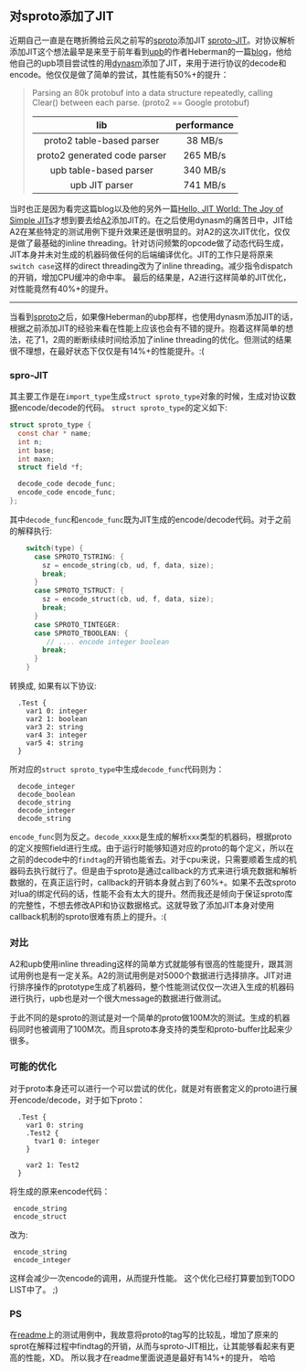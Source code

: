 ## 对sproto添加了JIT

近期自己一直是在瞎折腾给云风之前写的[sproto](https://github.com/cloudwu/sproto)添加JIT  [sproto-JIT](https://github.com/lvzixun/sproto-JIT)。对协议解析添加JIT这个想法最早是来至于前年看到[upb](https://github.com/haberman/upb)的作者Heberman的一篇[blog](http://blog.reverberate.org/2011/04/upb-status-and-preliminary-performance.html)，他给他自己的upb项目尝试性的用[dynasm](http://corsix.github.io/dynasm-doc/index.html)添加了JIT，来用于进行协议的decode和encode。他仅仅是做了简单的尝试，其性能有50%+的提升：

> Parsing an 80k protobuf into a data structure repeatedly,
> calling Clear() between each parse.  (proto2 == Google protobuf)
>
>
> |  lib    |  performance |
> |:-------:|:------------:|
> | proto2 table-based parser    |   38 MB/s |
> | proto2 generated code parser |  265 MB/s |
> | upb table-based parser       |  340 MB/s |
> | upb JIT parser               |  741 MB/s |

当时也正是因为看完这篇blog以及他的另外一篇[Hello, JIT World: The Joy of Simple JITs](http://blog.reverberate.org/2012/12/hello-jit-world-joy-of-simple-jits.html)才想到要去给[A2](https://github.com/lvzixun/A2)添加JIT的。在之后使用dynasm的痛苦日中，JIT给A2在某些特定的测试用例下提升效果还是很明显的。对A2的这次JIT优化，仅仅是做了最基础的inline threading。针对访问频繁的opcode做了动态代码生成，JIT本身并未对生成的机器码做任何的后端编译优化。JIT的工作只是将原来`switch case`这样的direct threading改为了inline threading。减少指令dispatch的开销，增加CPU缓冲的命中率。 最后的结果是，A2进行这样简单的JIT优化，对性能竟然有40%+的提升。

----

当看到[sproto](https://github.com/cloudwu/sproto)之后，如果像Heberman的ubp那样，也使用dynasm添加JIT的话，根据之前添加JIT的经验来看在性能上应该也会有不错的提升。抱着这样简单的想法，花了1，2周的断断续续时间给添加了inline threading的优化。但测试的结果很不理想，在最好状态下仅仅是有14%+的性能提升。:(

### spro-JIT

其主要工作是在`import_type`生成`struct sproto_type`对象的时候，生成对协议数据encode/decode的代码。
`struct sproto_type`的定义如下:

~~~.c
struct sproto_type {
  const char * name;
  int n;
  int base;
  int maxn;
  struct field *f;

  decode_code decode_func; 
  encode_code encode_func;
};
~~~

其中`decode_func`和`encode_func`既为JIT生成的encode/decode代码。对于之前的解释执行:

~~~.c
    switch(type) {
      case SPROTO_TSTRING: {
        sz = encode_string(cb, ud, f, data, size);
        break;
      }
      case SPROTO_TSTRUCT: {
        sz = encode_struct(cb, ud, f, data, size);
        break;
      }
      case SPROTO_TINTEGER: 
      case SPROTO_TBOOLEAN: {
         // .... encode integer boolean
        break;
      }
    }
~~~
转换成, 如果有以下协议:

```
  .Test {
    var1 0: integer
    var2 1: boolean
    var3 2: string
    var4 3: integer
    var5 4: string 
  }
```
所对应的`struct sproto_type`中生成`decode_func`代码则为：
```
  decode_integer 
  decode_boolean 
  decode_string 
  decode_integer 
  decode_string 
```
`encode_func`则为反之。`decode_xxxx`是生成的解析`xxx`类型的机器码，根据proto的定义按照field进行生成。由于运行时能够知道对应的proto的每个定义，所以在之前的decode中的`findtag`的开销也能省去。对于cpu来说，只需要顺着生成的机器码去执行就行了。但是由于sproto是通过callback的方式来进行填充数据和解析数据的，在真正运行时，callback的开销本身就占到了60%+。如果不去改sproto对lua的绑定代码的话，性能不会有太大的提升。然而我还是倾向于保证sproto库的完整性，不想去修改API和协议数据格式。这就导致了添加JIT本身对使用callback机制的sproto很难有质上的提升。:(


### 对比

A2和upb使用inline threading这样的简单方式就能够有很高的性能提升，跟其测试用例也是有一定关系。A2的测试用例是对5000个数据进行选择排序。JIT对进行排序操作的prototype生成了机器码，整个性能测试仅仅一次进入生成的机器码进行执行，upb也是对一个很大message的数据进行做测试。

于此不同的是sproto的测试是对一个简单的proto做100M次的测试。生成的机器码同时也被调用了100M次。而且sproto本身支持的类型和proto-buffer比起来少很多。


### 可能的优化

对于proto本身还可以进行一个可以尝试的优化，就是对有嵌套定义的proto进行展开encode/decode，对于如下proto：
```
  .Test {
    var1 0: string
    .Test2 {
      tvar1 0: integer
    }

    var2 1: Test2
  }
```
将生成的原来encode代码：
```
 encode_string
 encode_struct
```
改为:
```
 encode_string
 encode_integer
```
这样会减少一次encode的调用，从而提升性能。 这个优化已经打算要加到TODO LIST中了。 ;)

### PS
在[readme](https://github.com/lvzixun/sproto-JIT/blob/master/README.md)上的测试用例中，我故意将proto的tag写的比较乱，增加了原来的sprot在解释过程中findtag的开销，从而与sproto-JIT相比，让其能够看起来有更高的性能，XD。 所以我才在readme里面说道是最好有14%+的提升， 哈哈

















